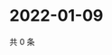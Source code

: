 # 2022-01-09

共 0 条

<!-- BEGIN WEIBO -->
<!-- 最后更新时间 Sun Jan 09 2022 13:06:02 GMT+0800 (China Standard Time) -->

<!-- END WEIBO -->
